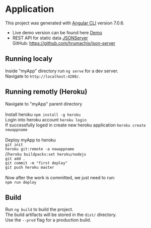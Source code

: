 # Application
This project was generated with [Angular CLI](https://github.com/angular/angular-cli) version 7.0.6.

* Live demo version can be found here [Demo](https://listtool.herokuapp.com)<br/>
* REST API for static data [JSONServer](https://staticdata.herokuapp.com)<br/>
    GitHub: https://github.com/hrumachis/json-server

## Running localy
Inside "myApp" directory run `ng serve` for a dev server.<br/>
Navigate to `http://localhost:4200/`.

## Running remotly (Heroku)
Navigate to "myApp" parent directory <br /><br />
Install heroku `npm install -g heroku`<br/>
Login into heroku account `heroku login`<br/>
If successfully loged in create new heroku application  `heroku create newappname`<br/><br />
Deploy myApp to heroku<br/>
`git init`<br/>
`heroku git:remote -a newappname`<br/>
//`heroku buildpacks:set heroku/nodejs`<br/>
`git add .`<br/>
`git commit -m "first deploy"`<br/>
`git push heroku master`<br/>
<br/>
Now after the work is committed, we just need to run:<br/>
`npm run deploy`<br/>

## Build
Run `ng build` to build the project.<br/>
The build artifacts will be stored in the `dist/` directory.<br/>
Use the `--prod` flag for a production build.